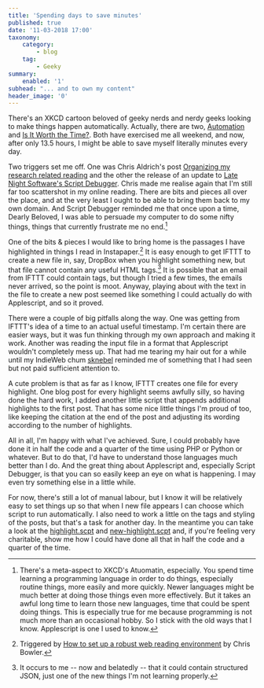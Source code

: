 ```yaml
---
title: 'Spending days to save minutes'
published: true
date: '11-03-2018 17:00'
taxonomy:
    category:
        - blog
    tag:
        - Geeky
summary:
    enabled: '1'
subhead: "... and to own my content"
header_image: '0'
--- 
```


There's an XKCD cartoon beloved of geeky nerds and nerdy geeks looking to make things happen automatically. Actually, there are two, [Automation](https://xkcd.com/1319/) and [Is It Worth the Time?](https://xkcd.com/1205/). Both have exercised me all weekend, and now, after only 13.5 hours, I might be able to save myself literally minutes every day. 

Two triggers set me off. One was Chris Aldrich's post <a class="u-in-reply-to" href="http://boffosocko.com/2018/03/08/organizing-my-research-related-reading/" >Organizing my research related reading</a > and the other the release of an update to [Late Night Software's Script Debugger](https://latenightsw.com/). Chris made me realise again that I'm still far too scattershot in my online reading. There are bits and pieces all over the place, and at the very least I ought to be able to bring them back to my own domain. And Script Debugger reminded me that once upon a time, Dearly Beloved, I was able to persuade my computer to do some nifty things, things that currently frustrate me no end.[^1]

[^1]: There's a meta-aspect to XKCD's Atuomatin, especially. You spend time learning a programming language in order to do things, especially routine things, more easily and more quickly. Newer languages might be much better at doing those things even more effectively. But it takes an awful long time to learn those new languages, time that could be spent doing things. This is especially true for me because programming is not much more than an occasional hobby. So I stick with the old ways that I know. Applescript is one I used to know.

One of the bits & pieces I would like to bring home is the passages I have highlighted in things I read in Instapaper.[^2] It is easy enough to get IFTTT to create a new file in, say, DropBox when you highlight something new, but that file cannot contain any useful HTML tags.[^3] It is possible that an email from IFTTT could contain tags, but though I tried a few times, the emails never arrived, so the point is moot. Anyway, playing about with the text in the file to create a new post seemed like something I could actually do with Applescript, and so it proved.

There were a couple of big pitfalls along the way. One was getting from IFTTT's idea of a time to an actual useful timestamp. I'm certain there are easier ways, but it was fun thinking through my own approach and making it work. Another was reading the input file in a format that Applescript wouldn't completely mess up. That had me tearing my hair out for a while until my IndieWeb chum [sknebel](https://indieweb.org/User:Www.svenknebel.de) reminded me of something that I had seen but not paid sufficient attention to.

[^2]: Triggered by [How to set up a robust web reading environment](https://www.instapaper.com/read/1027262214) by Chris Bowler.

[^3]: It occurs to me -- now and belatedly -- that it could contain structured JSON, just one of the new things I'm not learning properly.

A cute problem is that as far as I know, IFTTT creates one file for every highlight. One blog post for every highlight seems awfully silly, so having done the hard work, I added another little script that appends additional highlights to the first post. That has some nice little things I'm proud of too, like keeping the citation at the end of the post and adjusting its wording according to the number of highlights.

All in all, I'm happy with what I've achieved. Sure, I could probably have done it in half the code and a quarter of the time using PHP or Python or whatever. But to do that, I'd have to understand those languages much better than I do. And the great thing about Applescript and, especially Script Debugger, is that you can so easily keep an eye on what is happening. I may even try something else in a little while.

For now, there's still a lot of manual labour, but I know it will be relatively easy to set things up so that when I new file appears I can choose which script to run automatically. I also need to work a little on the tags and styling of the posts, but that's a task for another day. In the meantime you can take a look at the [highlight.scpt](https://gist.github.com/jeremycherfas/6cd462d703137e6f5a48c1481e0eae4a) and [new-highlight.scpt](https://gist.github.com/jeremycherfas/526c0d82dbe5bd8f775e8063a1a0a1ad) and, if you're feeling very charitable, show me how I could have done all that in half the code and a quarter of the time.